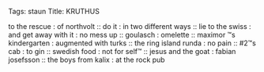 Tags: staun
Title: KRUTHUS
  
to the rescue : of northvolt :: do it : in two different ways :: lie to the swiss : and get away with it : no mess up :: goulasch : omelette :: maximor ™s kindergarten : augmented with turks :: the ring island runda : no pain :: #2™s cab : to gin :: swedish food : not for self™ :: jesus and the goat : fabian josefsson :: the boys from kalix : at the rock pub